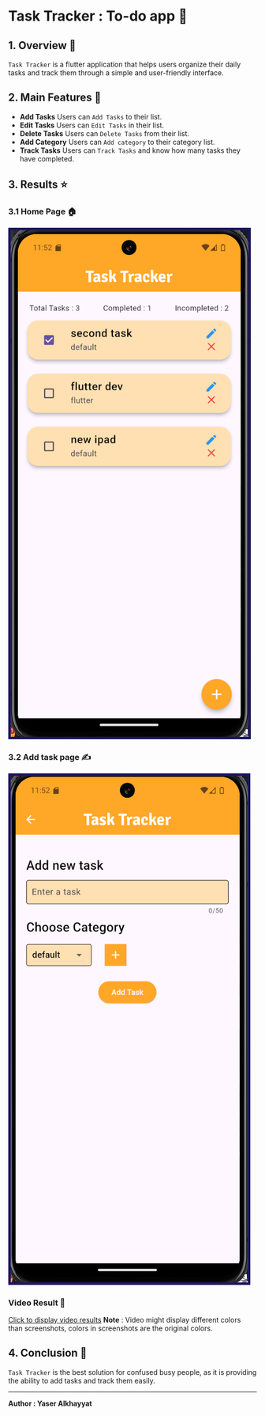 # Task Tracker : To-do app 📓

## 1. Overview 📖
`Task Tracker` is a flutter application that helps users organize their daily tasks and track them through a simple and user-friendly interface.

## 2. Main Features 📱
- **Add Tasks** Users can `Add Tasks` to their list.
- **Edit Tasks** Users can `Edit Tasks` in their list.
- **Delete Tasks** Users can `Delete Tasks` from their list.
- **Add Category** Users can `Add category` to their category list.
- **Track Tasks** Users can `Track Tasks` and know how many tasks they have completed.

## 3. Results ⭐

### 3.1 Home Page 🏠
<img src='./readme_media/home.png' alt='home' style='border:5px solid #1c1561'>

### 3.2 Add task page ✍️
<img src='./readme_media/add.png' alt='home' style='border:5px solid #1c1561'>

### Video Result 🎥
[Click to display video results](https://drive.google.com/file/d/1lqfnG1hygPNnk3fd3rXzI-oAGP9j5xeS/view?usp=sharing)
**Note** : Video might display different colors than screenshots, colors in screenshots are the original colors.

## 4. Conclusion 🏁
`Task Tracker` is the best solution for confused busy people, as it is providing the ability to add tasks and track them easily.

<hr>

**Author : Yaser Alkhayyat**
